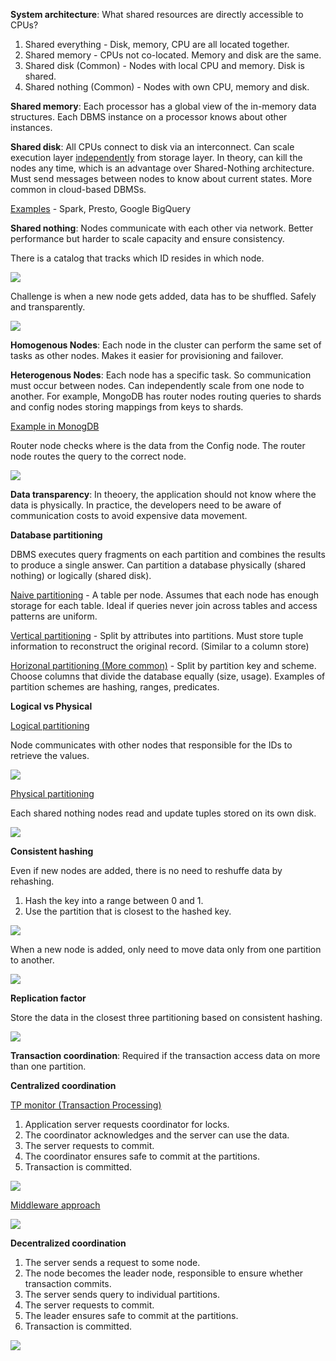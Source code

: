**System architecture**: What shared resources are directly accessible to CPUs?

1. Shared everything - Disk, memory, CPU are all located together.
2. Shared memory - CPUs not co-located. Memory and disk are the same.
3. Shared disk (Common) - Nodes with local CPU and memory. Disk is shared.
4. Shared nothing (Common) - Nodes with own CPU, memory and disk.

**Shared memory**: Each processor has a global view of the in-memory data structures. Each DBMS instance on a processor knows about other instances.

**Shared disk**: All CPUs connect to disk via an interconnect. Can scale execution layer <u>independently</u> from storage layer. In theory, can kill the nodes any time, which is an advantage over Shared-Nothing architecture. Must send messages between nodes to know about current states. More common in cloud-based DBMSs.

<u>Examples</u> - Spark, Presto, Google BigQuery

**Shared nothing**: Nodes communicate with each other via network. Better performance but harder to scale capacity and ensure consistency.

There is a catalog that tracks which ID resides in which node.

![](images/Pasted%20image%2020221120141304.png)

Challenge is when a new node gets added, data has to be shuffled. Safely and transparently.

![](images/Pasted%20image%2020221120141513.png)

**Homogenous Nodes**: Each node in the cluster can perform the same set of tasks as other nodes. Makes it easier for provisioning and failover.

**Heterogenous Nodes**: Each node has a specific task. So communication must occur between nodes. Can independently scale from one node to another. For example, MongoDB has router nodes routing queries to shards and config nodes storing mappings from keys to shards.

<u>Example in MonogDB</u>

Router node checks where is the data from the Config node. The router node routes the query to the correct node.

![](images/Pasted%20image%2020221120142445.png)

**Data transparency**: In theoery, the application should not know where the data is physically. In practice, the developers need to be aware of communication costs to avoid expensive data movement.

**Database partitioning**

DBMS executes query fragments on each partition and combines the results to produce a single answer. Can partition a database physically (shared nothing) or logically (shared disk).

<u>Naive partitioning</u> - A table per node. Assumes that each node has enough storage for each table. Ideal if queries never join across tables and access patterns are uniform.

<u>Vertical partitioning</u> - Split by attributes into partitions. Must store tuple information to reconstruct the original record. (Similar to a column store)

<u>Horizonal partitioning (More common)</u> - Split by partition key and scheme. Choose columns that divide the database equally (size, usage). Examples of partition schemes are hashing, ranges, predicates.

**Logical vs Physical**

<u>Logical partitioning</u>

Node communicates with other nodes that responsible for the IDs to retrieve the values.

![](images/Pasted%20image%2020221120145308.png)

<u>Physical partitioning</u>

Each shared nothing nodes read and update tuples stored on its own disk.

![](images/Pasted%20image%2020221120145254.png)

**Consistent hashing**

Even if new nodes are added, there is no need to reshuffe data by rehashing.

1. Hash the key into a range between 0 and 1.
2. Use the partition that is closest to the hashed key.

![](images/Pasted%20image%2020221120150129.png)

When a new node is added, only need to move data only from one partition to another.

![](images/Pasted%20image%2020221120150149.png)

**Replication factor**

Store the data in the closest three partitioning based on consistent hashing.

![](images/Pasted%20image%2020221120150345.png)

**Transaction coordination**: Required if the transaction access data on more than one partition.

**Centralized coordination**

<u>TP monitor (Transaction Processing)</u>

1. Application server requests coordinator for locks.
2. The coordinator acknowledges and the server can use the data.
3. The server requests to commit.
4. The coordinator ensures safe to commit at the partitions.
5. Transaction is committed.

![](images/Pasted%20image%2020221120151332.png)

<u>Middleware approach</u>

![](images/Pasted%20image%2020221120151551.png)

**Decentralized coordination**

1. The server sends a request to some node.
2. The node becomes the leader node, responsible to ensure whether transaction commits.
3. The server sends query to individual partitions.
4. The server requests to commit.
5. The leader ensures safe to commit at the partitions.
6. Transaction is committed.

![](images/Pasted%20image%2020221120151759.png)
